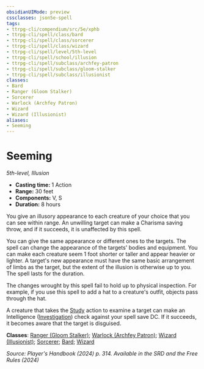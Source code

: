 ```yaml
---
obsidianUIMode: preview
cssclasses: json5e-spell
tags:
- ttrpg-cli/compendium/src/5e/xphb
- ttrpg-cli/spell/class/bard
- ttrpg-cli/spell/class/sorcerer
- ttrpg-cli/spell/class/wizard
- ttrpg-cli/spell/level/5th-level
- ttrpg-cli/spell/school/illusion
- ttrpg-cli/spell/subclass/archfey-patron
- ttrpg-cli/spell/subclass/gloom-stalker
- ttrpg-cli/spell/subclass/illusionist
classes:
- Bard
- Ranger (Gloom Stalker)
- Sorcerer
- Warlock (Archfey Patron)
- Wizard
- Wizard (Illusionist)
aliases:
- Seeming
---
```

# Seeming
*5th-level, Illusion*  


- **Casting time:** 1 Action
- **Range:** 30 feet
- **Components:** V, S
- **Duration:** 8 hours

You give an illusory appearance to each creature of your choice that you can see within range. An unwilling target can make a Charisma saving throw, and if it succeeds, it is unaffected by this spell.

You can give the same appearance or different ones to the targets. The spell can change the appearance of the targets' bodies and equipment. You can make each creature seem 1 foot shorter or taller and appear heavier or lighter. A target's new appearance must have the same basic arrangement of limbs as the target, but the extent of the illusion is otherwise up to you. The spell lasts for the duration.

The changes wrought by this spell fail to hold up to physical inspection. For example, if you use this spell to add a hat to a creature's outfit, objects pass through the hat.

A creature that takes the [Study](/3-Mechanics/CLI/actions.md#Study) action to examine a target can make an Intelligence ([Investigation](/3-Mechanics/CLI/skills.md#Investigation)) check against your spell save DC. If it succeeds, it becomes aware that the target is disguised.

**Classes**: [Ranger (Gloom Stalker)](/3-Mechanics/CLI/lists/list-spells-classes-gloom-stalker-xphb.md "subclass=XPHB;class=XPHB"); [Warlock (Archfey Patron)](/3-Mechanics/CLI/lists/list-spells-classes-archfey-patron-xphb.md "subclass=XPHB;class=XPHB"); [Wizard (Illusionist)](/3-Mechanics/CLI/lists/list-spells-classes-illusionist-xphb.md "subclass=XPHB;class=XPHB"); [Sorcerer](/3-Mechanics/CLI/lists/list-spells-classes-sorcerer.md); [Bard](/3-Mechanics/CLI/lists/list-spells-classes-bard.md); [Wizard](/3-Mechanics/CLI/lists/list-spells-classes-wizard.md)

*Source: Player's Handbook (2024) p. 314. Available in the <span title='Systems Reference Document (5.2)'>SRD</span> and the Free Rules (2024)*